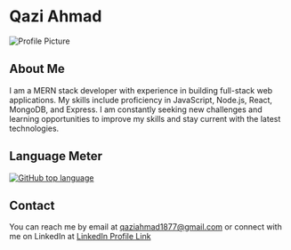 # Qazi Ahmad

![Profile Picture](https://www.sbr-technologies.com/wp-content/uploads/2021/07/Mern-Stack-Developer.png)

## About Me
I am a MERN stack developer with experience in building full-stack web applications. My skills include proficiency in JavaScript, Node.js, React, MongoDB, and Express. I am constantly seeking new challenges and learning opportunities to improve my skills and stay current with the latest technologies.

## Language Meter

[![GitHub top language](https://img.shields.io/github/languages/top/QaziAhmad77/QaziAhmad77.svg)](https://github.com/QaziAhmad77/QaziAhmad77)


## Contact
You can reach me by email at qaziahmad1877@gmail.com or connect with me on LinkedIn at 
[LinkedIn Profile Link](https://www.linkedin.com/in/qazi-ahmad-b4124b203)
